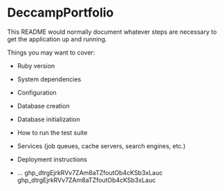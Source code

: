 # DeccampPortfolio

This README would normally document whatever steps are necessary to get the
application up and running.

Things you may want to cover:

* Ruby version

* System dependencies

* Configuration

* Database creation

* Database initialization

* How to run the test suite

* Services (job queues, cache servers, search engines, etc.)

* Deployment instructions

* ...
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
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

